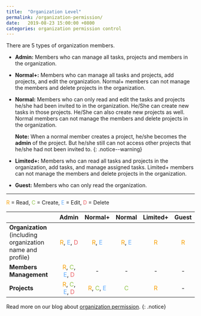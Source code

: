 ```yaml
---
title:  "Organization Level"
permalink: /organization-permission/
date:   2019-08-23 15:00:00 +0800
categories: organization permission control
---
```

There are 5 types of organization members.

- **Admin:** Members who can manage all tasks, projects and members in the organization.

- **Normal+:** Members who can manage all tasks and projects, add projects, and edit the organization. Normal+ members can not manage the members and delete projects in the organization.

- **Normal:** Members who can only read and edit the tasks and projects he/she had been invited to in the organization. He/She can create new tasks in those projects. He/She can also create new projects as well. Normal members can not manage the members and delete projects in the organization. 

    **Note:** When a normal member creates a project, he/she becomes the **admin** of the project. But he/she still can not access other projects that he/she had not been invited to.
	{: .notice--warning}

- **Limited+:** Members who can read all tasks and projects in the organization, add tasks, and manage assigned tasks. Limited+ members can not manage the members and delete projects in the organization. 

- **Guest:** Members who can only read the organization.

---
<span style="color:#F8A109">R</span> = Read, <span style="color:#91C44B">C</span> = Create, <span style="color:#65AEFF">E</span> = Edit, <span style="color:#EB5F64">D</span> = Delete

|    | Admin   | Normal+ |   Normal   | Limited+ | Guest   | 
| :------ |:-----:| :-----:|:-----:| :-----:|:-----:|
| **Organization** <br> (including organization name and profile) | <span style="color:#F8A109">R</span>, <span style="color:#65AEFF">E</span>, <span style="color:#EB5F64">D</span> | <span style="color:#F8A109">R</span>, <span style="color:#65AEFF">E</span>  | <span style="color:#F8A109">R</span>, <span style="color:#65AEFF">E</span>   |  <span style="color:#F8A109">R</span>    |  <span style="color:#F8A109">R</span>  |
| **Members Management**|  <span style="color:#F8A109">R</span>, <span style="color:#91C44B">C</span>, <span style="color:#65AEFF">E</span>, <span style="color:#EB5F64">D</span> | - | - |  -   | -  |
| **Projects** | <span style="color:#F8A109">R</span>, <span style="color:#91C44B">C</span>, <span style="color:#65AEFF">E</span>, <span style="color:#EB5F64">D</span> | <span style="color:#F8A109">R</span>, <span style="color:#91C44B">C</span>, <span style="color:#65AEFF">E</span>  | <span style="color:#91C44B">C</span>   |  <span style="color:#F8A109">R</span>    |  -  |


Read more on our blog about [organization permission](https://quire.io/blog/p/Roles-&-Permissions-in-Quire.html). 
{: .notice}